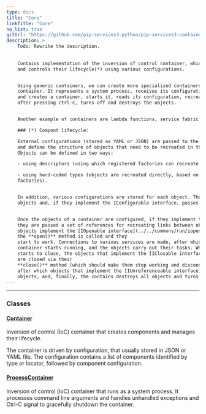 ```yaml
---
type: docs
title: "Core"
linkTitle: "Core"
no_list: true
gitUrl: "https://github.com/pip-services3-python/pip-services3-container-python"
description: >
    Todo: Rewrite the description.
    
    
    Contains implementation of the inversion of control container, which creates objects 
    and controls their lifecycle(*) using various configurations. 


    Using generic containers, we can create more specialized containers – one of which is the process 
    container. It represents a system process, receives its configuration file via the command line, 
    and creates a container, starts it, reads its configuration, recreates objects, runs them, and then, 
    after pressing ctrl-c, turns off and destroys the objects.  


    Another example of containers are lambda functions, service fabric containers, and so on. 

    ### (*) Compont lifecycle:

    External configurations (stored as YAML or JSON) are passed to the container 
    and define the structure of objects that need to be recreated in the container. 
    Objects can be defined in two ways: 

    - using descriptors (using which registered factories can recreate the object) 

    - using hard-coded types (objects are recreated directly, based on their type, bypassing 
    factories). 


    In addition, various configurations are stored for each object. The container recreates the 
    objects and, if they implement the IConfigurable interface, passes them their configurations. 


    Once the objects of a container are configured, if they implement the [IReferencable interface](../../commons/refer/ireferencable), 
    they are passed a set of references for recreating links between objects in the container. If 
    objects implement the [IOpenable interface](../../commons/run/iopenable), 
    the **open()** method is called and they 
    start to work. Connections to various services are made, after which the objects start, the 
    container starts running, and the objects carry out their tasks. When the container 
    starts to close, the objects that implement the [IClosable interface](../../commons/run/iclosable) 
    are closed via their 
    **close()** method (which should make them stop working and disconnect from other services), 
    after which objects that implement the [IUnreferenceable interface](../../commons/refer/iunreferenceable) delete various links between 
    objects, and, finally, the contains destroys all objects and turns off. 
---
```

---

<div class="module-body"> 

### Classes

#### [Container](container)
Inversion of control (IoC) container that creates components and manages their lifecycle.

The container is driven by configuration, that usually stored in JSON or YAML file.
The configuration contains a list of components identified by type or locator, followed
by component configuration.

#### [ProcessContainer](process_container)
Inversion of control (IoC) container that runs as a system process.
It processes command line arguments and handles unhandled exceptions and Ctrl-C signal
to gracefully shutdown the container.

</div>
